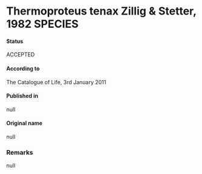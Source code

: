 # Thermoproteus tenax Zillig & Stetter, 1982 SPECIES

#### Status
ACCEPTED

#### According to
The Catalogue of Life, 3rd January 2011

#### Published in
null

#### Original name
null

### Remarks
null